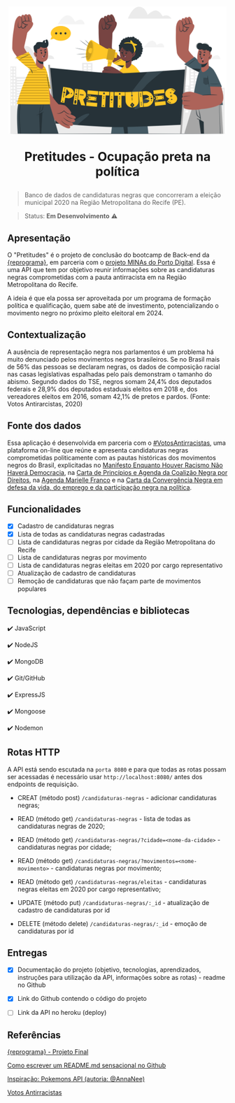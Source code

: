 <h1 align="center">
  <img src="public/images/pretitudes.png" alt="três pessoas negras segurando uma faixa com o nome Pretitudes" width="500">
<p align="center">Pretitudes - Ocupação preta na política<p>
</h1>

> Banco de dados de candidaturas negras que concorreram a eleição municipal 2020 na Região Metropolitana do Recife (PE).

> Status: **Em Desenvolvimento** :warning:

## **Apresentação**

O "Pretitudes" é o projeto de conclusão do bootcamp de Back-end da [{reprograma}](https://reprograma.com.br/), em parceria com o [projeto MINAs do Porto Digital](https://www.portodigital.org/capital-humano/iniciativas-para-a-diversidade/mulheres-em-inovacao-negocios-e-artes-minas). Essa é uma API que tem por objetivo reunir informações sobre as candidaturas negras comprometidas com a pauta antirracista em na Região Metropolitana do Recife.

A ideia é que ela possa ser aproveitada por um programa de formação política e qualificação, quem sabe até de investimento, potencializando o movimento negro no próximo pleito eleitoral em 2024.

## **Contextualização**

A ausência de representação negra nos parlamentos é um problema há muito denunciado pelos movimentos negros brasileiros. Se no Brasil mais de 56% das pessoas se declaram negras, os dados de composição racial nas casas legislativas espalhadas pelo país demonstram o tamanho do abismo. Segundo dados do TSE, negros somam 24,4% dos deputados federais e 28,9% dos deputados estaduais eleitos em 2018 e, dos vereadores eleitos em 2016, somam 42,1% de pretos e pardos. (Fonte: Votos Antirarcistas, 2020)

## **Fonte dos dados**

Essa aplicação é desenvolvida em parceria com o [#VotosAntirracistas](https://votosantirracistas2020.com.br/), uma plataforma on-line que reúne e apresenta candidaturas negras comprometidas politicamente com as pautas históricas dos movimentos negros do Brasil, explicitadas no [Manifesto Enquanto Houver Racismo Não Haverá Democracia](https://comracismonaohademocracia.org.br/), na [Carta de Princípios e Agenda da Coalizão Negra por Direitos](https://coalizaonegrapordireitos.org.br/sobre/), na [Agenda Marielle Franco](https://www.agendamarielle.com/) e na [Carta da Convergência Negra em defesa da vida, do emprego e da participação negra na política](https://www.abpn.org.br/post/carta-resultante-da-plen%C3%A1ria-nacional-da-converg%C3%AAncia-negra).

## **Funcionalidades**
- [X] Cadastro de candidaturas negras
- [X] Lista de todas as candidaturas negras cadastradas
- [ ] Lista de candidaturas negras por cidade da Região Metropolitana do Recife
- [ ] Lista de candidaturas negras por movimento
- [ ] Lista de candidaturas negras eleitas em 2020 por cargo representativo
- [ ] Atualização de cadastro de candidaturas
- [ ] Remoção de candidaturas que não façam parte de movimentos populares

## **Tecnologias, dependências e bibliotecas**

:heavy_check_mark: JavaScript

:heavy_check_mark: NodeJS

:heavy_check_mark: MongoDB

:heavy_check_mark: Git/GitHub

:heavy_check_mark: ExpressJS

:heavy_check_mark: Mongoose

:heavy_check_mark: Nodemon

## **Rotas HTTP**

A API está sendo escutada na `porta 8080` e para que todas as rotas possam ser acessadas é necessário usar `http://localhost:8080/` antes dos endpoints de requisição.

- CREAT (método post) `/candidaturas-negras` - adicionar candidaturas negras;

- READ (método get) `/candidaturas-negras` - lista de todas as candidaturas negras de 2020;

- READ (método get) `/candidaturas-negras/?cidade=<nome-da-cidade>` - candidaturas negras por cidade;

- READ (método get) `/candidaturas-negras/?movimentos=<nome-movimento>` - candidaturas negras por movimento;

- READ (método get) `/candidaturas-negras/eleitas` - candidaturas negras eleitas em 2020 por cargo representativo;

- UPDATE (método put) `/candidaturas-negras/:_id` - atualização de cadastro de candidaturas por id

- DELETE (método delete) `/candidaturas-negras/:_id` - emoção de candidaturas por id

## **Entregas**

- [X] Documentação do projeto (objetivo, tecnologias, aprendizados, instruções para utilização da API, informações sobre as rotas) - readme no Github

- [X] Link do Github contendo o código do projeto

- [ ] Link da API no heroku (deploy)

## **Referências**

[{reprograma} - Projeto Final](https://github.com/reprograma/on7-porto-s17-s18-projeto-livre)

[Como escrever um README.md sensacional no Github](https://dev.to/reginadiana/como-escrever-um-readme-md-sensacional-no-github-4509#o-que-%C3%A9-o-readme)

[Inspiração: Pokemons API (autoria: @AnnaNee)](https://github.com/AnnaNee/pokemons-api)

[Votos Antirracistas](https://votosantirracistas2020.com.br/)